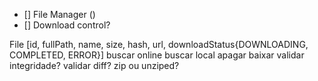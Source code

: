 - [] File Manager ()
- [] Download control?


File
[id, fullPath, name, size, hash, url, downloadStatus{DOWNLOADING, COMPLETED, ERROR}]
    buscar online
    buscar local
    apagar
    baixar
    validar integridade?
    validar diff?
    zip ou unziped?